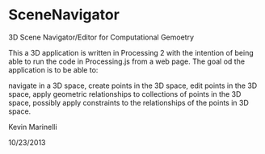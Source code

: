SceneNavigator
==============

3D Scene Navigator/Editor for Computational Gemoetry

This a 3D application is written in Processing 2 with the intention of being able to
run the code in Processing.js from a web page. The goal od the application is to
be able to: 

navigate in a 3D space, 
create points in the 3D space,
edit points in the 3D space,
apply geometric relationships to collections of points in the 3D space,
possibly apply constraints to the relationships of the points in 3D space.


Kevin Marinelli

10/23/2013
